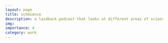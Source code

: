 ```yaml
---
layout: page
title: schmience
description: a laidback podcast that looks at different areas of science
img:
importance: 4
category: work
---
```


